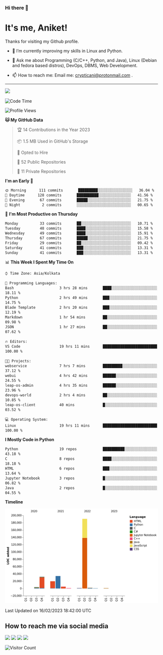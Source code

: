 ### Hi there 👋

   # It's me, Aniket!
   Thanks for visiting my Github profile.

<!--
**crypticani/crypticani** is a ✨ _special_ ✨ repository because its `README.md` (this file) appears on your GitHub profile. -->

- 🌱 I’m currently improving my skills in Linux and Python.

- 💬 Ask me about Programming (C/C++, Python, and Java), Linux (Debian and fedora based distros), DevOps, DBMS, Web Development.

- 📫 How to reach me: Email me: crypticani@protonmail.com .

---

<a href="#"><img src="https://github-readme-stats.vercel.app/api?username=crypticani&show_icons=true&hide_border=false&layout=default&theme=dracula&count_private=true"></a>

<!--START_SECTION:waka-->
![Code Time](http://img.shields.io/badge/Code%20Time-419%20hrs%2049%20mins-blue)

![Profile Views](http://img.shields.io/badge/Profile%20Views-7-blue)

**🐱 My GitHub Data** 

> 🏆 14 Contributions in the Year 2023
 > 
> 📦 1.5 MB Used in GitHub's Storage 
 > 
> 💼 Opted to Hire
 > 
> 📜 52 Public Repositories 
 > 
> 🔑 11 Private Repositories  
 > 
**I'm an Early 🐤** 

```text
🌞 Morning      111 commits       █████████░░░░░░░░░░░░░░░░   36.04 % 
🌆 Daytime      128 commits       ██████████░░░░░░░░░░░░░░░   41.56 % 
🌃 Evening       67 commits       █████░░░░░░░░░░░░░░░░░░░░   21.75 % 
🌙 Night          2 commits       ░░░░░░░░░░░░░░░░░░░░░░░░░   00.65 % 

```
📅 **I'm Most Productive on Thursday** 

```text
Monday          33 commits       ██░░░░░░░░░░░░░░░░░░░░░░░   10.71 % 
Tuesday         48 commits       ████░░░░░░░░░░░░░░░░░░░░░   15.58 % 
Wednesday       49 commits       ████░░░░░░░░░░░░░░░░░░░░░   15.91 % 
Thursday        67 commits       █████░░░░░░░░░░░░░░░░░░░░   21.75 % 
Friday          29 commits       ██░░░░░░░░░░░░░░░░░░░░░░░   09.42 % 
Saturday        41 commits       ███░░░░░░░░░░░░░░░░░░░░░░   13.31 % 
Sunday          41 commits       ███░░░░░░░░░░░░░░░░░░░░░░   13.31 % 

```


📊 **This Week I Spent My Time On** 

```text
⌚︎ Time Zone: Asia/Kolkata

💬 Programming Languages: 
Bash                     3 hrs 28 mins       ████░░░░░░░░░░░░░░░░░░░░░   18.11 % 
Python                   2 hrs 49 mins       ███░░░░░░░░░░░░░░░░░░░░░░   14.75 % 
Blade Template           2 hrs 20 mins       ███░░░░░░░░░░░░░░░░░░░░░░   12.19 % 
Markdown                 1 hr 54 mins        ██░░░░░░░░░░░░░░░░░░░░░░░   09.98 % 
JSON                     1 hr 27 mins        ██░░░░░░░░░░░░░░░░░░░░░░░   07.62 % 

🔥 Editors: 
VS Code                  19 hrs 11 mins      █████████████████████████   100.00 % 

🐱‍💻 Projects: 
webservice               7 hrs 7 mins        █████████░░░░░░░░░░░░░░░░   37.12 % 
webui                    4 hrs 42 mins       ██████░░░░░░░░░░░░░░░░░░░   24.55 % 
leap-os-admin            4 hrs 35 mins       ██████░░░░░░░░░░░░░░░░░░░   23.96 % 
devops-world             2 hrs 4 mins        ██░░░░░░░░░░░░░░░░░░░░░░░   10.85 % 
leap-os-client           40 mins             █░░░░░░░░░░░░░░░░░░░░░░░░   03.52 % 

💻 Operating System: 
Linux                    19 hrs 11 mins      █████████████████████████   100.00 % 

```

**I Mostly Code in Python** 

```text
Python                   19 repos            ██████████░░░░░░░░░░░░░░░   43.18 % 
C                        8 repos             ████░░░░░░░░░░░░░░░░░░░░░   18.18 % 
HTML                     6 repos             ███░░░░░░░░░░░░░░░░░░░░░░   13.64 % 
Jupyter Notebook         3 repos             █░░░░░░░░░░░░░░░░░░░░░░░░   06.82 % 
Java                     2 repos             █░░░░░░░░░░░░░░░░░░░░░░░░   04.55 % 

```


**Timeline**

![Chart not found](https://raw.githubusercontent.com/crypticani/crypticani/master/charts/bar_graph.png) 


 Last Updated on 16/02/2023 18:42:00 UTC
<!--END_SECTION:waka-->

## How to reach me via social media
<p>
<a href="https://www.linkedin.com/in/crypticani/"><img src="https://img.shields.io/badge/-LinkedIn-blue?&style=for-the-badge&logo=linkedin&logoColor=white" height=30></a> 
<a href="https://twitter.com/crypticani"><img src="https://img.shields.io/badge/twitter-%231DA1F2.svg?&style=for-the-badge&logo=twitter&logoColor=white" height=30></a> 
<a href="https://www.quora.com/profile/Cryptic-Ani"><img src="https://img.shields.io/badge/-Quora-critical?&style=for-the-badge&logo=quora&logoColor=white" height=30></a>   
<a href="https://t.me/crypticani"><img src="https://img.shields.io/badge/-Telegram-informational?&style=for-the-badge&logo=telegram&logoColor=white" height=30></a> 

</p>

![Visitor Count](https://profile-counter.glitch.me/{crypticani}/count.svg)
